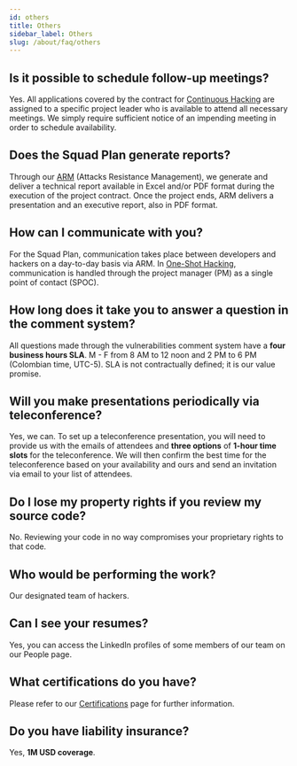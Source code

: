 ```yaml
---
id: others
title: Others
sidebar_label: Others
slug: /about/faq/others
---
```


## Is it possible to schedule follow-up meetings?

Yes.
All applications covered by the contract
for [Continuous Hacking](https://fluidattacks.com/services/continuous-hacking/)
are assigned to a specific project leader
who is available to attend all necessary meetings.
We simply require sufficient notice
of an impending meeting
in order to schedule availability.

## Does the Squad Plan generate reports?

Through our [ARM](https://fluidattacks.com/categories/arm/)
(Attacks Resistance Management),
we generate and deliver a technical report
available in Excel and/or PDF format
during the execution of the project contract.
Once the project ends,
ARM delivers a presentation
and an executive report,
also in PDF format.

## How can I communicate with you?

For the Squad Plan,
communication takes place
between developers and hackers
on a day-to-day basis
via ARM.
In [One-Shot Hacking](https://fluidattacks.com/services/one-shot-hacking/),
communication is handled
through the project manager (PM)
as a single point of contact (SPOC).

## How long does it take you to answer a question in the comment system?

All questions made
through the vulnerabilities comment system
have a **four business hours SLA**.
M - F from 8 AM to 12 noon
and 2 PM to 6 PM
(Colombian time, UTC-5).
SLA is not contractually defined;
it is our value promise.

## Will you make presentations periodically via teleconference?

Yes, we can.
To set up a teleconference presentation,
you will need to provide us
with the emails of attendees
and **three options** of **1-hour time slots**
for the teleconference.
We will then confirm
the best time for the teleconference
based on your availability and ours
and send an invitation via email
to your list of attendees.

## Do I lose my property rights if you review my source code?

No.
Reviewing your code
in no way compromises your proprietary rights
to that code.

## Who would be performing the work?

Our designated team of hackers.

## Can I see your resumes?

Yes,
you can access the LinkedIn profiles
of some members of our team
on our People page.

## What certifications do you have?

Please refer to our
[Certifications](https://fluidattacks.com/about-us/certifications/)
page for further information.

## Do you have liability insurance?

Yes,
**1M USD coverage**.
